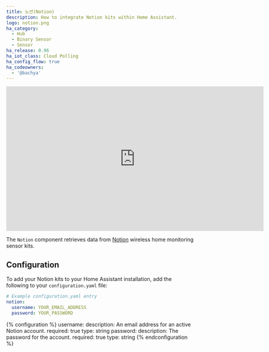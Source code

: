 ```yaml
---
title: 노션(Notion)
description: How to integrate Notion kits within Home Assistant.
logo: notion.png
ha_category:
  - Hub
  - Binary Sensor
  - Sensor
ha_release: 0.96
ha_iot_class: Cloud Polling
ha_config_flow: true
ha_codeowners:
  - '@bachya'
---
```


<iframe width="690" height="388" src="https://www.youtube.com/embed/D--VKkI7Om4" frameborder="0" allow="accelerometer; autoplay; encrypted-media; gyroscope; picture-in-picture" allowfullscreen></iframe>

The `Notion` component retrieves data from [Notion](https://getnotion.com) wireless
home monitoring sensor kits.

## Configuration

To add your Notion kits to your Home Assistant installation, add the following to your
`configuration.yaml` file:

```yaml
# Example configuration.yaml entry
notion:
  username: YOUR_EMAIL_ADDRESS
  password: YOUR_PASSWORD
```

{% configuration %}
username:
  description: An email address for an active Notion account.
  required: true
  type: string
password:
  description: The password for the account.
  required: true
  type: string
{% endconfiguration %}
